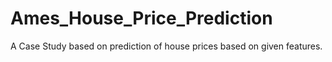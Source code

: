 # Ames_House_Price_Prediction
A Case Study based on prediction of house prices based on given features.
